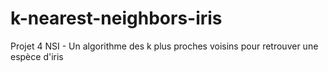 # k-nearest-neighbors-iris
Projet 4 NSI - Un algorithme des k plus proches voisins pour retrouver une espèce d'iris
